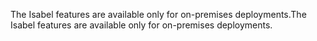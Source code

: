 <span data-ttu-id="34cbf-101">The Isabel features are available only for on-premises deployments.</span><span class="sxs-lookup"><span data-stu-id="34cbf-101">The Isabel features are available only for on-premises deployments.</span></span>